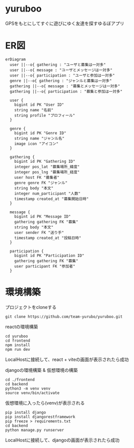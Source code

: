 # yuruboo
GPSをもとにしてすぐに遊びにゆく友達を探すゆるぼアプリ

# ER図
```mermaid
erDiagram
  user ||--o{ gathering : "ユーザと募集は一対多"
  user ||--o{ message : "ユーザとメッセージは一対多"
  user ||--o{ participation : "ユーザと参加は一対多"
  genre ||--o{ gathering : "ジャンルと募集は一対多"
  gathering ||--o{ message : "募集とメッセージは一対多"
  gathering ||--o{ participation : "募集と参加は一対多"
  
  user {
    bigint id PK "User ID"
    string name "名前"
    string profile "プロフィール"
  }

  genre {
    bigint id PK "Genre ID"
    string name "ジャンル名"
    image icon "アイコン"
  }

  gathering {
    bigint id PK "Gathering ID"
    integer pos_lat "募集場所_緯度"
    integer pos_lng "募集場所_経度"
    user host FK "募集者"
    genre genre FK "ジャンル"
    string body "本文"
    integer num_participant "人数"
    timestamp created_at "募集開始日時"
  }

  message {
    bigint id PK "Message ID"
    gathering gathering FK "募集"
    string body "本文"
    user sender FK "送り手"
    timestamp created_at "投稿日時"
  }

  participation {
    bigint id PK "Participation ID"
    gathering gathering FK "募集"
    user participant FK "参加者"
  }
```

# 環境構築
プロジェクトをcloneする
```
git clone https://github.com/team-yurubo/yuruboo.git
```
reactの環境構築
```
cd yuruboo
cd frontend
npm install
npm run dev
```
LocalHostに接続して、react + viteの画面が表示されたら成功

djangoの環境構築 & 仮想環境の構築
```
cd ./frontend
cd backend
python3 -m venv venv
source venv/bin/activate
```
仮想環境に入ったら(venv)が表示される
```
pip install django
pip install djangorestframework
pip freeze > requirements.txt
cd backend
python manage.py runserver
```
LocalHostに接続して、djangoの画面が表示されたら成功